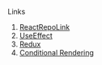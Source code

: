 Links </br>
1. [ReactRepoLink](https://github.com/sudheerj/reactjs-interview-questions) </br>
2. [UseEffect](https://www.youtube.com/watch?v=dH6i3GurZW8) </br>
3. [Redux](https://youtu.be/1zCNdVhdvHE?si=5owtaCt_VEtaJyY-) </br>
4. [Conditional Rendering](https://youtu.be/7o5FPaVA9m0?si=voFEmYKvL3mIXLFO)
